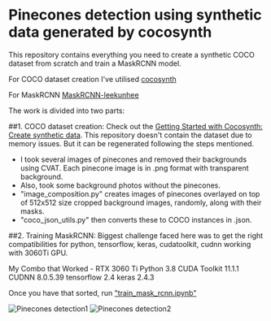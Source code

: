 # Pinecones detection using synthetic data generated by cocosynth

This repository contains everything you need to create a synthetic COCO dataset from scratch and train a MaskRCNN model.

For COCO dataset creation I've utilised [cocosynth](https://github.com/akTwelve/cocosynth/tree/master)

For MaskRCNN [MaskRCNN-leekunhee](https://github.com/leekunhee/Mask_RCNN/tree/master)

The work is divided into two parts:

##1. COCO dataset creation:
Check out the [Getting Started with Cocosynth: Create synthetic data](https://github.com/akTwelve/cocosynth/blob/master/docs/getting-started.md).
This repository doesn't contain the dataset due to memory issues. But it can be regenerated following the steps mentioned.
- I took several images of pinecones and removed their backgrounds using CVAT. Each pinecone image is in .png format with transparent background.
- Also, took some background photos without the pinecones.
- "image_composition.py" creates images of pinecones overlayed on top of 512x512 size cropped background images, randomly, along with their masks.
- "coco_json_utils.py" then converts these to COCO instances in .json.

##2. Training MaskRCNN:
Biggest challenge faced here was to get the right compatibilities for python, tensorflow, keras, cudatoolkit, cudnn working with 3060Ti GPU.

My Combo that Worked - RTX 3060 Ti
Python 3.8
CUDA Toolkit 11.1.1
CUDNN 8.0.5.39
tensorflow 2.4
keras 2.4.3

Once you have that sorted, run ["train_mask_rcnn.ipynb"](https://github.com/akTwelve/cocosynth/blob/master/notebooks/train_mask_rcnn.ipynb)

![Pinecones detection1](./results/1.jpg)
![Pinecones detection2](./results/2.jpg)
